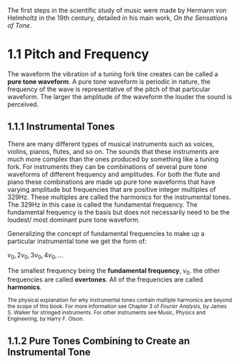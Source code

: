 The first steps in the scientific study of music were made by Hermann von Helmholtz in the 19th century, detailed in his main work, *On the Sensations of Tone*.
# 1.1 Pitch and Frequency 
The waveform the vibration of a tuning fork tine creates can be called a **pure tone waveform**. A pure tone waveform is periodic in nature, the frequency of the wave is representative of the pitch of that particular waveform. The larger the amplitude of the waveform the louder the sound is perceived.
## 1.1.1 Instrumental Tones
There are many different types of musical instruments such as voices, violins, pianos, flutes, and so on. The sounds that these instruments are much more complex than the ones produced by something like a tuning fork. For instruments they can be combinations of several pure tone waveforms of different frequency and amplitudes. For both the flute and piano these combinations are made up pure tone waveforms that have varying amplitude but frequencies that are positive integer multiples of 329Hz. These multiples are called the harmonics for the instrumental tones. The 329Hz in this case is called the fundamental frequency. The fundamental frequency is the basis but does not necessarily need to be the loudest/ most dominant pure tone waveform.

Generalizing the concept of fundamental frequencies to make up a particular instrumental tone we get the form of:


$v_0, 2v_0, 3v_0, 4v_0, ...$

The smallest frequency being the **fundamental frequency**, $v_0$. the other frequencies are called **overtones**. All of the frequencies are called **harmonics**.

<sub>The physical explanation for why instrumental tones contain multiple harmonics are beyond the scope of this book. For more information see Chapter 3 of *Fourier Analysis*, by James S. Walker for stringed instruments. For other instruments see  Music, Physics and Engineering, by Harry F. Olson.</sub>

## 1.1.2 Pure Tones Combining to Create an Instrumental Tone


